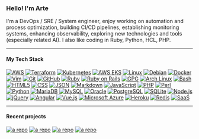 ### Hello! I'm Arte 

I'm a DevOps / SRE / System engineer, enjoy working on automation and process optimization, building CI/CD pipelines, establishing monitoring systems, enhancing observability, exploring new technologies and tools (especially related AI). I also like coding in Ruby, Python, HCL, PHP.

---
#### My Tech Stack

[![AWS](https://img.shields.io/badge/AWS-232F3E?style=plastic&logo=amazon%20aws&logoColor=white)](https://aws.amazon.com/)
[![Terraform](https://img.shields.io/badge/terraform-sdf77?style=plastic&logo=terraform&logoColor=white)](https://www.terraform.io/)
[![Kubernetes](https://img.shields.io/badge/kubernetes-232f3e?style=plastic&logo=kubernetes&logocolor=white)](https://kubernetes.io/)
[![AWS EKS](https://img.shields.io/badge/amazoneks-232f3e?style=plastic&logo=amazoneks&logocolor=white)](https://kubernetes.io/)
[![Linux](https://img.shields.io/badge/Linux-OS-blue?style=plastic&logo=linux&logoColor=white)](https://www.linux.org/)
[![Debian](https://img.shields.io/badge/Debian-OS-blue?style=plastic&logo=debian&logoColor=white)](https://www.debian.org/)
[![Docker](https://img.shields.io/badge/Docker-2496ED?style=plastic&logo=docker&logoColor=white)](https://www.docker.com/)
[![Vim](https://img.shields.io/badge/Vim-Editor-019733?style=plastic&logo=vim&logoColor=white)](https://www.vim.org/)
[![Git](https://img.shields.io/badge/Git-VCS-orange?style=plastic&logo=git&logoColor=white)](https://github.com/felipealfonsog)
[![GitHub](https://img.shields.io/badge/GitHub-100000?style=plastic&logo=github&logoColor=white)](https://github.com/)
[![Ruby](https://img.shields.io/badge/Ruby-CC342D?style=plastic&logo=ruby&logoColor=white)](https://www.ruby-lang.org/en/)
[![Ruby on Rails](https://img.shields.io/badge/Ruby_on_Rails-CC0000?style=plastic&logo=ruby%20on%20rails&logoColor=white)](https://rubyonrails.org/)
[![GPG](https://img.shields.io/badge/GPG-Key-blue?style=plastic&logo=gnu%20privacy%20guard&logoColor=white)](https://gnupg.org/)
[![Arch Linux](https://img.shields.io/badge/Arch%20Linux-OS-blue?style=plastic&logo=arch%20linux&logoColor=white)](https://www.archlinux.org/)
[![Bash](https://img.shields.io/badge/Bash-4EAA25?style=plastic&logo=gnu%20bash&logoColor=white)](https://www.gnu.org/software/bash/)
[![HTML5](https://img.shields.io/badge/HTML5-E34F26?style=plastic&logo=html5&logoColor=white)](https://developer.mozilla.org/en-US/docs/Web/Guide/HTML/HTML5)
[![CSS](https://img.shields.io/badge/CSS-1572B6?style=plastic&logo=css3&logoColor=white)](https://developer.mozilla.org/en-US/docs/Web/CSS)
[![JSON](https://img.shields.io/badge/JSON-000000?style=plastic&logo=json&logoColor=white)](https://www.json.org/)
[![Markdown](https://img.shields.io/badge/Markdown-000000?style=plastic&logo=markdown&logoColor=white)](https://www.markdownguide.org/)
[![JavaScript](https://img.shields.io/badge/JavaScript-F7DF1E?style=plastic&logo=javascript&logoColor=black)](https://developer.mozilla.org/en-US/docs/Web/JavaScript)
[![PHP](https://img.shields.io/badge/PHP-777BB4?style=plastic&logo=php&logoColor=white)](https://www.php.net/)
[![Perl](https://img.shields.io/badge/Perl-39457E?style=plastic&logo=perl&logoColor=white)](https://www.perl.org/)
[![Python](https://img.shields.io/badge/Python-3776AB?style=plastic&logo=python&logoColor=white)](https://www.python.org/)
[![MariaDB](https://img.shields.io/badge/MariaDB-003545?style=plastic&logo=mariadb&logoColor=white)](https://mariadb.org/)
[![MySQL](https://img.shields.io/badge/MySQL-4479A1?style=plastic&logo=mysql&logoColor=white)](https://www.mysql.com/)
[![Oracle](https://img.shields.io/badge/Oracle-F80000?style=plastic&logo=oracle&logoColor=white)](https://www.oracle.com/database/)
[![PostgreSQL](https://img.shields.io/badge/PostgreSQL-336791?style=plastic&logo=postgresql&logoColor=white)](https://www.postgresql.org/)
[![SQLite](https://img.shields.io/badge/SQLite-003B57?style=plastic&logo=sqlite&logoColor=white)](https://www.sqlite.org/)
[![Node.js](https://img.shields.io/badge/Node.js-339933?style=plastic&logo=node.js&logoColor=white)](https://nodejs.org/)
[![jQuery](https://img.shields.io/badge/jQuery-0769AD?style=plastic&logo=jquery&logoColor=white)](https://jquery.com/)
[![Angular](https://img.shields.io/badge/Angular-DD0031?style=plastic&logo=angular&logoColor=white)](https://angular.io/)
[![Vue.js](https://img.shields.io/badge/Vue.js-4FC08D?style=plastic&logo=vue.js&logoColor=white)](https://vuejs.org/)
[![Microsoft Azure](https://img.shields.io/badge/Microsoft%20Azure-0089D6?style=plastic&logo=microsoft-azure&logoColor=white)](https://azure.microsoft.com/)
[![Heroku](https://img.shields.io/badge/Heroku-430098?style=plastic&logo=heroku&logoColor=white)](https://www.heroku.com/)
[![Redis](https://img.shields.io/badge/Redis-DC382D?style=plastic&logo=redis&logoColor=white)](https://redis.io/)
[![SaaS](https://img.shields.io/badge/SaaS-FF4088?style=plastic&logo=sass&logoColor=white)](https://en.wikipedia.org/wiki/Software_as_a_service)



<!--
Contact me: 
-->


---
#### Recent projects 

[![a repo](https://github-readme-stats.vercel.app/api/pin?username=ArteChp&repo=aws-policy-checker )](https://github.com/ArteChp/aws-policy-checker)
[![a repo](https://github-readme-stats.vercel.app/api/pin?username=ArteChp&repo=cicd-terraform-aws-ecs-rds )](https://github.com/ArteChp/cicd-terraform-aws-ecs-rds)
[![a repo](https://github-readme-stats.vercel.app/api/pin?username=ArteChp&repo=redmine_words_pro )](https://github.com/ArteChp/redmine_words_pro)
[![a repo](https://github-readme-stats.vercel.app/api/pin?username=ArteChp&repo=elk-apache-nifi-monit )](https://github.com/ArteChp/elk-apache-nifi-monit)


<br/>

